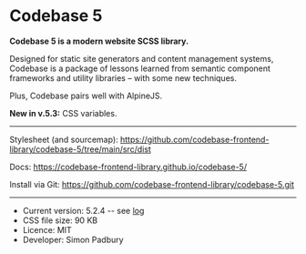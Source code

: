 # Codebase 5

**Codebase 5 is a modern website SCSS library.**

Designed for static site generators and content management systems, Codebase is a package of lessons learned from semantic component frameworks and utility libraries – with some new techniques.

Plus, Codebase pairs well with AlpineJS.

**New in v.5.3:** CSS variables.

***

Stylesheet (and sourcemap): https://github.com/codebase-frontend-library/codebase-5/tree/main/src/dist

Docs: https://codebase-frontend-library.github.io/codebase-5/

Install via Git: https://github.com/codebase-frontend-library/codebase-5.git

***

* Current version: 5.2.4 -- see [log](https://github.com/codebase-frontend-library/codebase-5/blob/main/LOG.md)
* CSS file size: 90 KB
* Licence: MIT
* Developer: Simon Padbury
